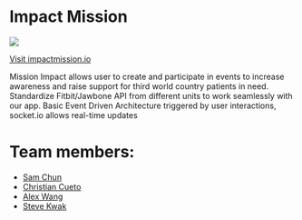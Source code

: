 # Impact Mission

<img src="http://i.imgur.com/3Vbn9HP.png?1"></img>

[Visit impactmission.io](http://impactmission.io/)

Mission Impact allows user to create and participate in events  to increase awareness and raise support for third world country patients in need. Standardize Fitbit/Jawbone API from different units to work seamlessly with our app. Basic Event Driven Architecture triggered by user interactions, socket.io allows real-time updates

# Team members: 
- [Sam Chun](https://www.linkedin.com/in/sanghun89)
- [Christian Cueto](https://www.linkedin.com/in/christianmcueto)
- [Alex Wang](https://www.linkedin.com/in/alwang85)
- [Steve Kwak](https://www.linkedin.com/in/steveguac)
